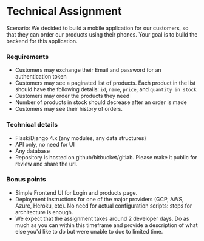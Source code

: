 # Technical Assignment

Scenario:
We decided to build a mobile application for our customers, so that they can order our products using their phones. Your goal is to build the backend for this application.


### Requirements
* Customers may exchange their Email and password for an authentication token
* Customers may see a paginated list of products. Each product in the list should have the following details: `id`, `name`, `price`, and `quantity in stock`
* Customers may order the products they need
* Number of products in stock should decrease after an order is made
* Customers may see their history of orders.

### Technical details
* Flask/Django 4.x (any modules, any data structures)
* API only, no need for UI
* Any database
* Repository is hosted on github/bitbucket/gitlab. Please make it public for review and share the url.

### Bonus points
* Simple Frontend UI for Login and products page.
* Deployment instructions for one of the major providers (GCP, AWS, Azure, Heroku, etc). No need for actual configuration scripts: steps for architecture is enough.
* We expect that the assignment takes around 2 developer days. Do as much as you can within this timeframe and provide a description of what else you'd like to do but were unable to due to limited time.
